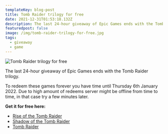 ```yaml
---
templateKey: blog-post
title: Tomb Raider trilogy for free
date: 2021-12-31T01:53:18.132Z
description: The last 24-hour giveaway of Epic Games ends with the Tomb Raider trilogy
featuredpost: false
image: /img/tomb-raider-trilogy-for-free.jpg
tags:
  - giveaway
  - game
---
```


![Tomb Raider trilogy for free](/img/tomb-raider-trilogy-for-free.jpg)

The last 24-hour giveaway of Epic Games ends with the Tomb Raider trilogy.

To redeem these games forever you have time until Thursday 6th January 2022. Due to high amount of redeems server might be offline from time to time, in that case try a few minutes later.

**Get it for free here:**

- [Rise of the Tomb Raider](https://www.epicgames.com/store/en-US/p/rise-of-the-tomb-raider)
- [Shadow of the Tomb Raider](https://www.epicgames.com/store/en-US/p/shadow-of-the-tomb-raider)
- [Tomb Raider](https://www.epicgames.com/store/en-US/p/tomb-raider)

